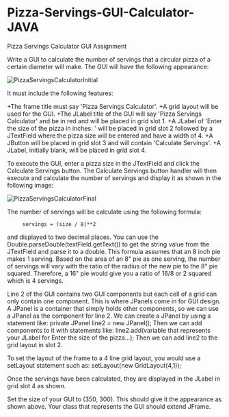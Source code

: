 # Pizza-Servings-GUI-Calculator-JAVA

Pizza Servings Calculator GUI Assignment

Write a GUI to calculate the number of servings that a circular pizza of a certain diameter will make. The GUI will have the following appearance:

![PizzaServingsCalculatorInitial](https://user-images.githubusercontent.com/81172033/191529524-140c1319-2bf7-4c11-8658-567895e306a1.png)


It must include the following features:

+The frame title must say 'Pizza Servings Calculator'.
+A grid layout will be used for the GUI.
+The JLabel title of the GUI will say 'Pizza Servings Calculator' and be in red and will be placed in  grid slot 1.
+A JLabel of 'Enter the size of the pizza in inches: ' will be placed in grid slot 2 followed by a JTextField where the pizza size will be entered and have a width of 4.
+A JButton will be placed in grid slot 3 and will contain 'Calculate Servings'.
+A JLabel, initially blank, will be placed in grid slot 4.

To execute the GUI, enter a pizza size in the JTextField and click the Calculate Servings button. 
The Calculate Servings button handler will then execute and calculate the number of servings and display it as shown in the following image:

![PizzaServingsCalculatorFinal](https://user-images.githubusercontent.com/81172033/191529777-7e5d0dc0-feb8-47de-bbb9-85b8b8e3afbd.png)


The number of servings will be calculate using the following formula:

         servings = (size / 8)**2

and displayed to two decimal places.
You can use the Double.parseDouble(textField.getText()) to get the string value from the JTextField and parse it to a double. 
This formula assumes that an 8 inch pie makes 1 serving. 
Based on the area of an 8" pie as one serving, the number of servings will vary with the ratio of the radius of the new pie to the 8" pie squared. 
Therefore, a 16" pie would give you a ratio of 16/8 or 2 squared which is 4 servings.

Line 2 of the GUI contains two GUI components but each cell of a grid can only contain one component. 
This is where JPanels come in for GUI design. 
A JPanel is a container that simply holds other components, so we can use a JPanel as the component for line 2. We can create a JPanel by using a statement like:
private JPanel line2 = new JPanel();
Then we can add components to it with statements like:
    line2.add(variable that represents your JLabel for Enter the size of the pizza...);
Then we can add line2 to the grid layout in slot 2.

To set the layout of the frame to a 4 line grid layout, you would use a setLayout statement such as:
setLayout(new GridLayout(4,1));

Once the servings have been calculated, they are displayed in the JLabel in grid slot 4 as shown.

Set the size of your GUI to (350, 300). This should give it the appearance as shown above. Your class that represents the GUI should extend JFrame.
